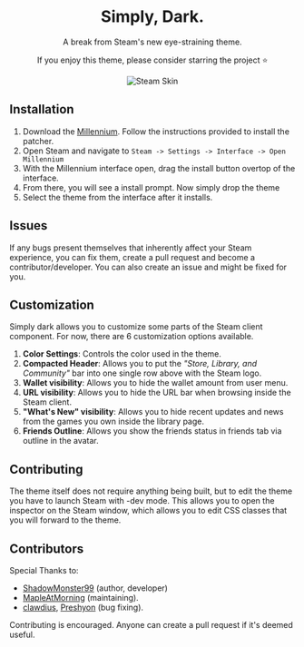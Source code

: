 <div align="center">
   
# Simply, Dark.
A break from Steam's new eye-straining theme.

If you enjoy this theme, please consider starring the project ⭐

![Steam Skin](https://i.imgur.com/uXtPTnr.png)

</div>


## Installation
1. Download the [Millennium](https://steambrew.app/). Follow the instructions provided to install the patcher.
1. Open Steam and navigate to `Steam -> Settings -> Interface -> Open Millennium`
1. With the Millennium interface open, drag the install button overtop of the interface.
1. From there, you will see a install prompt. Now simply drop the theme
1. Select the theme from the interface after it installs.

## Issues
If any bugs present themselves that inherently affect your Steam experience, you can fix them, create a pull request and become a contributor/developer. 
You can also create an issue and might be fixed for you. 

## Customization
Simply dark allows you to customize some parts of the Steam client component. For now, there are 6 customization options available.

1. **Color Settings**: Controls the color used in the theme.
1. **Compacted Header**: Allows you to put the _"Store, Library, and Community"_ bar into one single row above with the Steam logo.
1. **Wallet visibility**: Allows you to hide the wallet amount from user menu.
1. **URL visibility**: Allows you to hide the URL bar when browsing inside the Steam client.
1. **"What's New" visibility**: Allows you to hide recent updates and news from the games you own inside the library page.
1. **Friends Outline**: Allows you show the friends status in friends tab via outline in the avatar.

## Contributing
The theme itself does not require anything being built, but to edit the theme you have to launch Steam with -dev mode.
This allows you to open the inspector on the Steam window, which allows you to edit CSS classes that you will forward to the theme.

## Contributors
Special Thanks to:
- [ShadowMonster99](https://github.com/ShadowMonster99) (author, developer)
- [MapleAtMorning](https://github.com/MapleAtMorning) (maintaining).
- [clawdius](https://github.com/clawdius), [Preshyon](https://github.com/madmaxgrey) (bug fixing).
   
Contributing is encouraged. Anyone can create a pull request if it's deemed useful.
